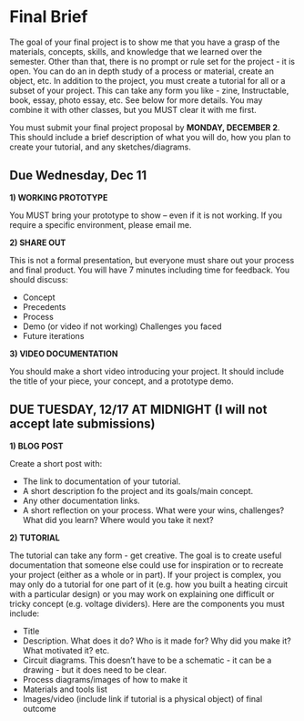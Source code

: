# Final Brief
The goal of your final project is to show me that you have a grasp of the materials, concepts, skills, and knowledge that we learned over the semester. Other than that, there is no prompt or rule set for the project - it is open. You can do an in depth study of a process or material, create an object, etc. In addition to the project, you must create a tutorial for all or a subset of your project. This can take any form you like - zine, Instructable, book, essay, photo essay, etc. See below for more details. You may combine it with other classes, but you MUST clear it with me first.

You must submit your final project proposal by **MONDAY, DECEMBER 2**. This should include a brief description of what you will do, how you plan to create your tutorial, and any sketches/diagrams.

## Due Wednesday, Dec 11

**1) WORKING PROTOTYPE**

You MUST bring your prototype to show – even if it is not working. If you require a specific environment, please email me.

**2) SHARE OUT**

This is not a formal presentation, but everyone must share out your process and final product. You will have 7 minutes including time for feedback. You should discuss:
- Concept
- Precedents
- Process
- Demo (or video if not working) Challenges you faced
- Future iterations

**3) VIDEO DOCUMENTATION**

You should make a short video introducing your project. It should include the title of your piece, your concept, and a prototype demo.


## DUE TUESDAY, 12/17 AT MIDNIGHT (I will not accept late submissions)
**1) BLOG POST**

Create a short post with: 
- The link to documentation of your tutorial.
- A short description fo the project and its goals/main concept.
- Any other documentation links.
- A short reflection on your process. What were your wins, challenges? What did you learn? Where would you take it next?

**2) TUTORIAL**

The tutorial can take any form - get creative. The goal is to create useful documentation that someone else could use for inspiration or to recreate your project (either as a whole or in part). If your project is complex, you may only do a tutorial for one part of it (e.g. how you built a heating circuit with a particular design) or you may work on explaining one difficult or tricky concept (e.g. voltage dividers). Here are the components you must include:
- Title
- Description. What does it do? Who is it made for? Why did you make it? What motivated it? etc.
- Circuit diagrams. This doesn’t have to be a schematic - it can be a drawing - but it does need to be clear.
- Process diagrams/images of how to make it 
- Materials and tools list
- Images/video (include link if tutorial is a physical object) of final outcome
